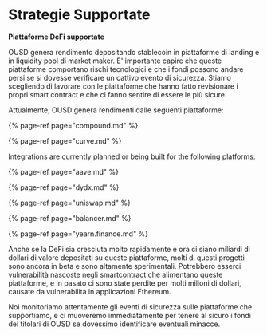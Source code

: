 # Strategie Supportate

**Piattaforme DeFi supportate**

OUSD genera rendimento depositando stablecoin in piattaforme di landing e in liquidity pool di market maker. E' importante capire che queste piattaforme comportano rischi tecnologici e che i fondi possono andare persi se si dovesse verificare un cattivo evento di sicurezza. Stiamo scegliendo di lavorare con le piattaforme che hanno fatto revisionare i propri smart contract e che ci fanno sentire di essere le più sicure.

Attualmente, OUSD genera rendimenti dalle seguenti piattaforme:

{% page-ref page="compound.md" %}

{% page-ref page="curve.md" %}

Integrations are currently planned or being built for the following platforms:

{% page-ref page="aave.md" %}

{% page-ref page="dydx.md" %}

{% page-ref page="uniswap.md" %}

{% page-ref page="balancer.md" %}

{% page-ref page="yearn.finance.md" %}

Anche se la DeFi sia cresciuta molto rapidamente e ora ci siano miliardi di dollari di valore depositati su queste piattaforme, molti di questi progetti sono ancora in beta e sono altamente sperimentali. Potrebbero esserci vulnerabilità nascoste negli smartcontract che alimentano queste piattaforme, e in pasato ci sono state perdite per molti milioni di dollari, causate da vulnerabilità in applicazioni Ethereum.

Noi monitoriamo attentamente gli eventi di sicurezza sulle piattaforme che supportiamo, e ci muoveremo immediatamente per tenere al sicuro i fondi dei titolari di OUSD se dovessimo identificare eventuali minacce.



